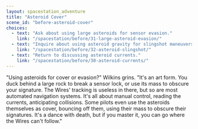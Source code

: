 ```yaml
---
layout: spacestation_adventure
title: "Asteroid Cover"
scene_id: "before-asteroid-cover"
choices:
  - text: "Ask about using large asteroids for sensor evasion."
    link: "/spacestation/before/31-large-asteroid-evasion/"
  - text: "Inquire about using asteroid gravity for slingshot maneuvers."
    link: "/spacestation/before/32-asteroid-slingshot/"
  - text: "Return to discussing asteroid currents."
    link: "/spacestation/before/30-asteroid-currents/"
---
```


"Using asteroids for cover or evasion?" Wilkins grins. "It's an art form. You duck behind a large rock to break a sensor lock, or use its mass to obscure your signature. The Wires' tracking is useless in there, but so are most automated navigation systems. It's all about manual control, reading the currents, anticipating collisions. Some pilots even use the asteroids themselves as cover, bouncing off them, using their mass to obscure their signatures. It's a dance with death, but if you master it, you can go where the Wires can't follow."

